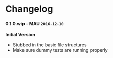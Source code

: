 # Changelog

#### 0.1.0.wip - MAU `2016-12-10`  
**Initial Version**

* Stubbed in the basic file structures
* Make sure dummy tests are running properly



